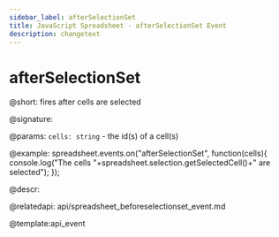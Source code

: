 ```yaml
---
sidebar_label: afterSelectionSet
title: JavaScript Spreadsheet - afterSelectionSet Event
description: changetext
---
```


# afterSelectionSet

@short: fires after cells are selected

@signature:

@params:
`cells: string` - the id(s) of a cell(s)

@example:
spreadsheet.events.on("afterSelectionSet", function(cells){
 	console.log("The cells "+spreadsheet.selection.getSelectedCell()+" are selected");
});

@descr:

@relatedapi: api/spreadsheet_beforeselectionset_event.md

@template:api_event